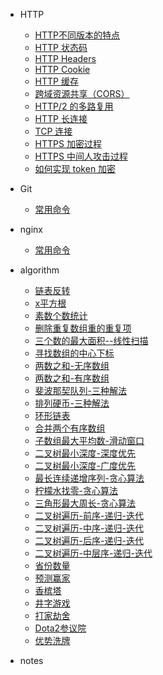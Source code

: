 * HTTP
  * [HTTP不同版本的特点](http/note6.md)
  * [HTTP 状态码](http/note1.md)
  * [HTTP Headers](http/note2.md)
  * [HTTP Cookie](http/note3.md)
  * [HTTP 缓存](http/note4.md)
  * [跨域资源共享（CORS）](http/note5.md)
  * [HTTP/2 的多路复用](http/note7.md)
  * [HTTP 长连接](http/note8.md)
  * [TCP 连接](http/note9.md)
  * [HTTPS 加密过程](http/note10.md)
  * [HTTPS 中间人攻击过程](http/note11.md)
  * [如何实现 token 加密](http/note12.md)

* Git
  * [常用命令](git/note1.md)

* nginx
  * [常用命令](nginx/note1.md)

* algorithm
  * [链表反转](algorithm/note1.md)
  * [x平方根](algorithm/note2.md)
  * [素数个数统计](algorithm/note3.md)
  * [删除重复数组重的重复项](algorithm/note4.md)
  * [三个数的最大面积--线性扫描](algorithm/note5.md)
  * [寻找数组的中心下标](algorithm/note6.md)
  * [两数之和-无序数组](algorithm/note7.md)
  * [两数之和-有序数组](algorithm/note8.md)
  * [斐波那契队列-三种解法](algorithm/note9.md)
  * [排列硬币-三种解法](algorithm/note10.md)
  * [环形链表](algorithm/note11.md)
  * [合并两个有序数组](algorithm/note12.md)
  * [子数组最大平均数-滑动窗口](algorithm/note13.md)
  * [二叉树最小深度-深度优先](algorithm/note14.md)
  * [二叉树最小深度-广度优先](algorithm/note15.md)
  * [最长连续递增序列-贪心算法](algorithm/note16.md)
  * [柠檬水找零-贪心算法](algorithm/note17.md)
  * [三角形最大周长-贪心算法](algorithm/note18.md)
  * [二叉树遍历-前序-递归-迭代](algorithm/note19.md)
  * [二叉树遍历-中序-递归-迭代](algorithm/note20.md)
  * [二叉树遍历-后序-递归-迭代](algorithm/note21.md)
  * [二叉树遍历-中层序-递归-迭代](algorithm/note22.md)
  * [省份数量](algorithm/note23.md)
  * [预测赢家](algorithm/note24.md)
  * [香槟塔](algorithm/note25.md)
  * [井字游戏](algorithm/note26.md)
  * [打家劫舍](algorithm/note27.md)
  * [Dota2参议院](algorithm/note28.md)
  * [优势洗牌](algorithm/note29.md)
* notes
  